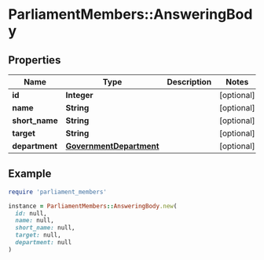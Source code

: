 # ParliamentMembers::AnsweringBody

## Properties

| Name | Type | Description | Notes |
| ---- | ---- | ----------- | ----- |
| **id** | **Integer** |  | [optional] |
| **name** | **String** |  | [optional] |
| **short_name** | **String** |  | [optional] |
| **target** | **String** |  | [optional] |
| **department** | [**GovernmentDepartment**](GovernmentDepartment.md) |  | [optional] |

## Example

```ruby
require 'parliament_members'

instance = ParliamentMembers::AnsweringBody.new(
  id: null,
  name: null,
  short_name: null,
  target: null,
  department: null
)
```

